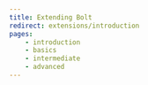 ```yaml
---
title: Extending Bolt
redirect: extensions/introduction
pages:
    - introduction
    - basics
    - intermediate
    - advanced
---
```

